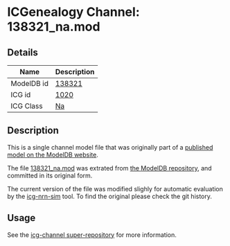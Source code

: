 # ICGenealogy Channel: 138321\_na.mod

## Details

Name | Description
---- | -----------
ModelDB id | [138321](http://senselab.med.yale.edu/ModelDB/ShowModel.cshtml?model=138321)
ICG id | [1020](http://icg.neurotheory.ox.ac.uk/channels/2/1020)
ICG Class | [Na](http://icg.neurotheory.ox.ac.uk/channels/2)

## Description

This is a single channel model file that was originally part of a [published model on the ModelDB website](http://senselab.med.yale.edu/mModelDB/ShowModel.cshtml?model=138321).


The file [138321\_na.mod](138321_na.mod) was extrated from [the ModelDB repository](http://senselab.med.yale.edu/ModelDB/ShowModel.cshtml?model=138321), and committed in its original form.

The current version of the file was modified slighly for automatic evaluation by the [icg-nrn-sim](https://github.com/icgenealogy/icg-nrn-sim) tool. To find the original please check the git history.


## Usage

See the [icg-channel super-repository](https://github.com/icgenealogy/icg-channels) for more information.